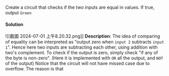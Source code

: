 Create a circuit that checks if the two inputs are equal in values. If true, output `Green`

#### Solution
![[截圖 2024-07-01 上午8.20.32.png]]
**Description**:
The idea of comparing of equality can be interpreted as "output zero when `input 2` subtracts `input 1`". 
Hence here two inputs are subtracting each other, using addition with two's complement. 
To check if the output is zero, simply check "if any of the byte is non-zero". (Here it is implemented with `OR` all the output, and `NOT` of the output)
Notice that the circuit will not have missed case due to overflow. The reason is that 